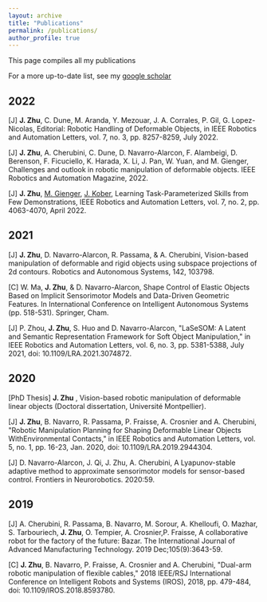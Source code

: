 ```yaml
---
layout: archive
title: "Publications"
permalink: /publications/
author_profile: true
---
```

This page compiles all my publications

For a more up-to-date list, see my [google scholar](https://scholar.google.nl/citations?hl=en&user=PsD5R3sAAAAJ&view_op=list_works&sortby=pubdate)
## 2022

[J] **J. Zhu**, C. Dune, M. Aranda, Y. Mezouar, J. A. Corrales, P. Gil, G. Lopez-Nicolas, Editorial: Robotic Handling of Deformable Objects, in IEEE Robotics and Automation Letters, vol. 7, no. 3, pp. 8257-8259, July 2022.

[J] **J. Zhu**, A. Cherubini, C. Dune, D. Navarro-Alarcon, F. Alambeigi, D. Berenson, F. Ficuciello, K. Harada, X. Li, J. Pan, W. Yuan, and M. Gienger, Challenges and outlook in robotic manipulation of deformable objects. IEEE Robotics and Automation Magazine, 2022.

[J] **J. Zhu**, [M. Gienger](https://scholar.google.nl/citations?user=oU2jyxMAAAAJ&hl=en), [J. Kober](http://www.jenskober.de/index.php), Learning Task-Parameterized Skills from Few Demonstrations, IEEE Robotics and Automation Letters, vol. 7, no. 2, pp. 4063-4070, April 2022.

## 2021

[J] **J. Zhu**, D. Navarro-Alarcon, R. Passama, & A. Cherubini, Vision-based manipulation of deformable and rigid objects using subspace projections of 2d contours. Robotics and Autonomous Systems, 142, 103798.

[C] W. Ma, **J. Zhu**, & D. Navarro-Alarcon, Shape Control of Elastic Objects Based on Implicit Sensorimotor Models and Data-Driven Geometric Features. In International Conference on Intelligent Autonomous Systems (pp. 518-531). Springer, Cham.

[J] P. Zhou, **J. Zhu**, S. Huo and D. Navarro-Alarcon, "LaSeSOM: A Latent and Semantic Representation Framework for Soft Object Manipulation," in IEEE Robotics and Automation Letters, vol. 6, no. 3, pp. 5381-5388, July 2021, doi: 10.1109/LRA.2021.3074872.

## 2020

[PhD Thesis] **J. Zhu** , Vision-based robotic manipulation of deformable linear objects (Doctoral dissertation, Université Montpellier).

[J] **J. Zhu**, B. Navarro, R. Passama, P. Fraisse, A. Crosnier and A. Cherubini, "Robotic Manipulation Planning for Shaping Deformable Linear Objects WithEnvironmental Contacts," in IEEE Robotics and Automation Letters, vol. 5, no. 1, pp. 16-23, Jan. 2020, doi: 10.1109/LRA.2019.2944304.

[J] D. Navarro-Alarcon, J. Qi, J. Zhu, A. Cherubini, A Lyapunov-stable adaptive method to approximate sensorimotor models for sensor-based control. Frontiers in Neurorobotics. 2020:59.

## 2019

[J] A. Cherubini, R. Passama, B. Navarro, M. Sorour, A. Khelloufi, O. Mazhar, S. Tarbouriech, **J. Zhu**, O. Tempier, A. Crosnier,P. Fraisse, A collaborative robot for the factory of the future: Bazar. The International Journal of Advanced Manufacturing Technology. 2019 Dec;105(9):3643-59.

[C] **J. Zhu**, B. Navarro, P. Fraisse, A. Crosnier and A. Cherubini, "Dual-arm robotic manipulation of flexible cables," 2018 IEEE/RSJ International Conference on Intelligent Robots and Systems (IROS), 2018, pp. 479-484, doi: 10.1109/IROS.2018.8593780.
